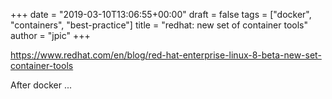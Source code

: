 +++
date = "2019-03-10T13:06:55+00:00"
draft = false
tags = ["docker", "containers", "best-practice"]
title = "redhat: new set of container tools"
author = "jpic"
+++

https://www.redhat.com/en/blog/red-hat-enterprise-linux-8-beta-new-set-container-tools

After docker ...
